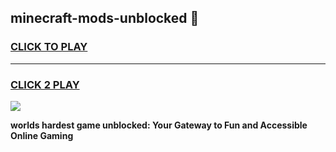 
## minecraft-mods-unblocked 👋
<h3>
<a href="https://premium.freeplayer.one?title=minecraft-mods-unblocked&ref=14F">CLICK TO PLAY</a></h3>
<hr>

<h3>
<a href="https://premium.freeplayer.one?title=minecraft-mods-unblocked&ref=14F">CLICK 2 PLAY</a>
  
</h3>

<a href="https://premium.freeplayer.one?title=minecraft-mods-unblocked&ref=12F/"><img src="https://clearcache.store/games.png"></a>


**worlds hardest game unblocked: Your Gateway to Fun and Accessible Online Gaming**
